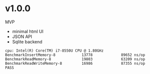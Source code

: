 
# v1.0.0

MVP
- minimal html UI
- JSON API
- Sqlite backend

```
cpu: Intel(R) Core(TM) i7-8550U CPU @ 1.80GHz
BenchmarkInsertMemory-8            13778             89652 ns/op
BenchmarkReadMemory-8              19803             63209 ns/op
BenchmarkReadWriteMemory-8         16986             87355 ns/op
PASS
```

